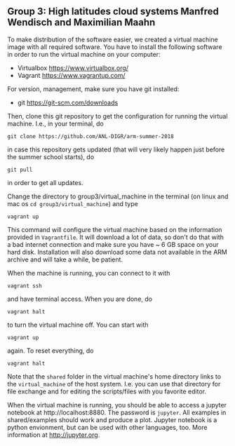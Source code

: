 Group 3: High latitudes cloud systems Manfred Wendisch and Maximilian Maahn
---------------------------------------------------------------------------

To make distribution of the software easier, we created a virtual machine image with
all required software. You have to install the following software in order to 
run the virtual machine on your computer:

* Virtualbox https://www.virtualbox.org/
* Vagrant https://www.vagrantup.com/

For version, management, make sure you have git installed:

* git https://git-scm.com/downloads

Then, clone this git repository to get the configuration for running the virtual 
machine. I.e., in your terminal, do 

    git clone https://github.com/ANL-DIGR/arm-summer-2018

in case this repository gets updated (that will very likely happen just before
the summer school starts), do

    git pull

in order to get all updates. 

Change the directory to group3/virtual_machine in the terminal (on linux and 
mac os `cd group3/virtual_machine`) and type 

    vagrant up

This command will configure the virtual machine based on the information provided
in `Vagrantfile`. It will download a lot of data, so don't do that with a bad 
internet connection and make sure you have ~ 6 GB space on your hard disk.
Installation will also download some data not available in the ARM archive and 
will take a while, be patient. 

When the machine is running, you can connect to it with 

    vagrant ssh

and have terminal access. When you are done, do 

    vagrant halt

to turn the virtual machine off. You can start with 

    vagrant up

again. To reset everything, do 

    vagrant halt

Note that the `shared` folder in the virtual machine's home directory links to 
the `virtual_machine` of the host system. I.e. you can use that directory for file exchange and for editing the scripts/files with you favorite editor. 

When the virtual machine is running, you should be able to access a jupyter notebook
at http://localhost:8880.  The password is `jupyter`. All examples in shared/examples
should work and produce a plot. Jupyter notebook is a python envionment, but can be 
used with other languages, too. More information at http://jupyter.org.



